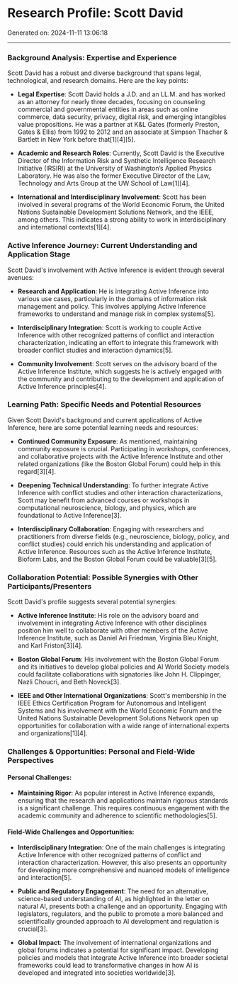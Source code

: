 # Research Profile: Scott David

Generated on: 2024-11-11 13:06:18

---

### Background Analysis: Expertise and Experience

Scott David has a robust and diverse background that spans legal, technological, and research domains. Here are the key points:

- **Legal Expertise**: Scott David holds a J.D. and an LL.M. and has worked as an attorney for nearly three decades, focusing on counseling commercial and governmental entities in areas such as online commerce, data security, privacy, digital risk, and emerging intangibles value propositions. He was a partner at K&L Gates (formerly Preston, Gates & Ellis) from 1992 to 2012 and an associate at Simpson Thacher & Bartlett in New York before that[1][4][5].

- **Academic and Research Roles**: Currently, Scott David is the Executive Director of the Information Risk and Synthetic Intelligence Research Initiative (IRSIRI) at the University of Washington’s Applied Physics Laboratory. He was also the former Executive Director of the Law, Technology and Arts Group at the UW School of Law[1][4].

- **International and Interdisciplinary Involvement**: Scott has been involved in several programs of the World Economic Forum, the United Nations Sustainable Development Solutions Network, and the IEEE, among others. This indicates a strong ability to work in interdisciplinary and international contexts[1][4].

### Active Inference Journey: Current Understanding and Application Stage

Scott David's involvement with Active Inference is evident through several avenues:

- **Research and Application**: He is integrating Active Inference into various use cases, particularly in the domains of information risk management and policy. This involves applying Active Inference frameworks to understand and manage risk in complex systems[5].

- **Interdisciplinary Integration**: Scott is working to couple Active Inference with other recognized patterns of conflict and interaction characterization, indicating an effort to integrate this framework with broader conflict studies and interaction dynamics[5].

- **Community Involvement**: Scott serves on the advisory board of the Active Inference Institute, which suggests he is actively engaged with the community and contributing to the development and application of Active Inference principles[4].

### Learning Path: Specific Needs and Potential Resources

Given Scott David's background and current applications of Active Inference, here are some potential learning needs and resources:

- **Continued Community Exposure**: As mentioned, maintaining community exposure is crucial. Participating in workshops, conferences, and collaborative projects with the Active Inference Institute and other related organizations (like the Boston Global Forum) could help in this regard[3][4].

- **Deepening Technical Understanding**: To further integrate Active Inference with conflict studies and other interaction characterizations, Scott may benefit from advanced courses or workshops in computational neuroscience, biology, and physics, which are foundational to Active Inference[3].

- **Interdisciplinary Collaboration**: Engaging with researchers and practitioners from diverse fields (e.g., neuroscience, biology, policy, and conflict studies) could enrich his understanding and application of Active Inference. Resources such as the Active Inference Institute, Bioform Labs, and the Boston Global Forum could be valuable[3][5].

### Collaboration Potential: Possible Synergies with Other Participants/Presenters

Scott David's profile suggests several potential synergies:

- **Active Inference Institute**: His role on the advisory board and involvement in integrating Active Inference with other disciplines position him well to collaborate with other members of the Active Inference Institute, such as Daniel Ari Friedman, Virginia Bleu Knight, and Karl Friston[3][4].

- **Boston Global Forum**: His involvement with the Boston Global Forum and its initiatives to develop global policies and AI World Society models could facilitate collaborations with signatories like John H. Clippinger, Nazli Choucri, and Beth Noveck[3].

- **IEEE and Other International Organizations**: Scott's membership in the IEEE Ethics Certification Program for Autonomous and Intelligent Systems and his involvement with the World Economic Forum and the United Nations Sustainable Development Solutions Network open up opportunities for collaboration with a wide range of international experts and organizations[1][4].

### Challenges & Opportunities: Personal and Field-Wide Perspectives

#### Personal Challenges:

- **Maintaining Rigor**: As popular interest in Active Inference expands, ensuring that the research and applications maintain rigorous standards is a significant challenge. This requires continuous engagement with the academic community and adherence to scientific methodologies[5].

#### Field-Wide Challenges and Opportunities:

- **Interdisciplinary Integration**: One of the main challenges is integrating Active Inference with other recognized patterns of conflict and interaction characterization. However, this also presents an opportunity for developing more comprehensive and nuanced models of intelligence and interaction[5].

- **Public and Regulatory Engagement**: The need for an alternative, science-based understanding of AI, as highlighted in the letter on natural AI, presents both a challenge and an opportunity. Engaging with legislators, regulators, and the public to promote a more balanced and scientifically grounded approach to AI development and regulation is crucial[3].

- **Global Impact**: The involvement of international organizations and global forums indicates a potential for significant impact. Developing policies and models that integrate Active Inference into broader societal frameworks could lead to transformative changes in how AI is developed and integrated into societies worldwide[3].